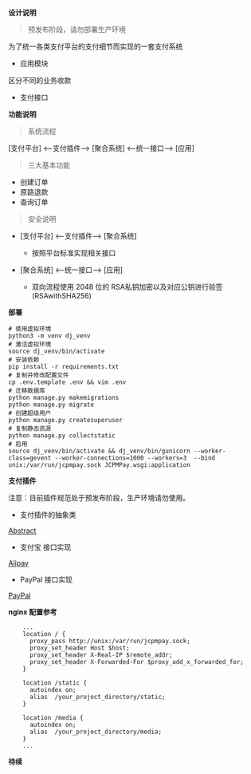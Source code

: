 **设计说明**

> 预发布阶段，请勿部署生产环境

为了统一各类支付平台的支付细节而实现的一套支付系统

* 应用模块

 区分不同的业务收款
 
* 支付接口

**功能说明**

> 系统流程

[支付平台]  <--支付插件-->  [聚合系统]  <--统一接口-->  [应用]

> 三大基本功能

- 创建订单
- 原路退款
- 查询订单

> 安全说明

- [支付平台]  <--支付插件--> [聚合系统]

  - 按照平台标准实现相关接口
  
- [聚合系统]  <--统一接口--> [应用]

  - 双向流程使用 2048 位的 RSA私钥加密以及对应公钥进行验签(RSAwithSHA256)

**部署**

```shell script
# 使用虚拟环境
python3 -m venv dj_venv
# 激活虚拟环境
source dj_venv/bin/activate
# 安装依赖
pip install -r requirements.txt
# 复制并修改配置文件
cp .env.template .env && vim .env
# 迁移数据库
python manage.py makemigrations
python manage.py migrate
# 创建超级用户
python manage.py createsuperuser
# 复制静态资源
python manage.py collectstatic
# 启用
source dj_venv/bin/activate && dj_venv/bin/gunicorn --worker-class=gevent --worker-connections=1000 --workers=3  --bind unix:/var/run/jcpmpay.sock JCPMPay.wsgi:application
```

**支付插件**

注意：目前插件规范处于预发布阶段，生产环境请勿使用。

- 支付插件的抽象类

[Abstract](https://github.com/zmaplex/JCPMPay/blob/master/gateway/payutils/abstract.py)

- 支付宝 接口实现

[Alipay](https://github.com/zmaplex/JCPMPay/blob/master/gateway/payutils/alipay/gateway.py)

- PayPal 接口实现

[PayPal](https://github.com/zmaplex/JCPMPay/blob/master/gateway/payutils/paypal/gateway.py)


**nginx 配置参考**
```
    ...
    location / {
      proxy_pass http://unix:/var/run/jcpmpay.sock;
      proxy_set_header Host $host;
      proxy_set_header X-Real-IP $remote_addr;
      proxy_set_header X-Forwarded-For $proxy_add_x_forwarded_for;
    }
    
    location /static {
      autoindex on;
      alias  /your_project_directory/static;
    }
    
    location /media {
      autoindex on;
      alias  /your_project_directory/media;
    }
    ...
```
**待续**
